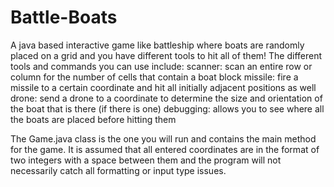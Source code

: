 # Battle-Boats
A java based interactive game like battleship where boats are randomly placed on a grid and you have different tools to hit all of them!
The different tools and commands you can use include:
scanner: scan an entire row or column for the number of cells that contain a boat block
missile: fire a missile to a certain coordinate and hit all initially adjacent positions as well
drone: send a drone to a coordinate to determine the size and orientation of the boat that is there (if there is one)
debugging: allows you to see where all the boats are placed before hitting them

The Game.java class is the one you will run and contains the main method for the game. It is assumed that all entered coordinates are in the format of two integers with a space between them and the program will not necessarily catch all formatting or input type issues.
